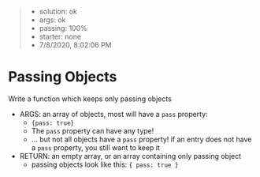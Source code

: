 <!-- BEGIN REPORT -->
> - solution: ok 
> - args: ok 
> - passing: 100% 
> - starter: none 
> - 7/8/2020, 8:02:06 PM
<!-- END REPORT -->

# Passing Objects

Write a function which keeps only passing objects

- ARGS: an array of objects, most will have a `pass` property:
  - `{pass: true}`
  - The `pass` property can have any type!
  - ... but not all objects have a `pass` property! if an entry does not have a `pass` property, you still want to keep it
- RETURN: an empty array, or an array containing only passing object
  - passing objects look like this: `{ pass: true }`

